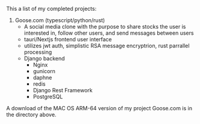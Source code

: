 This a list of my completed projects:

  1. Goose.com (typescript/python/rust)
       - A social media clone with the purpose to share stocks the user is interested in, follow other users, and send messages between users
       - tauri/Nextjs frontend user interface
       - utilizes jwt auth, simplistic RSA message encryptrion, rust parrallel processing 
       - Django backend 
            - Nginx
            - gunicorn
            - daphne
            - redis
            - Django Rest Framework
            - PostgreSQL 
      
  A download of the MAC OS ARM-64 version of my project Goose.com is in the directory above.
